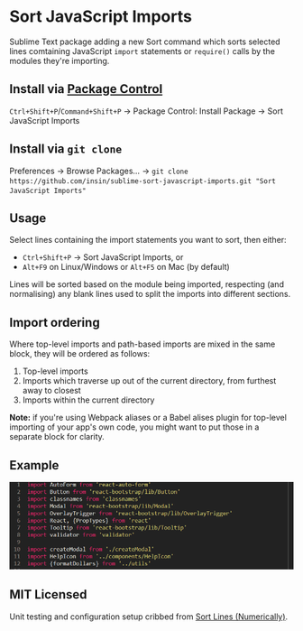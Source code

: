 # Sort JavaScript Imports

Sublime Text package adding a new Sort command which sorts selected lines comtaining JavaScript `import` statements or `require()` calls by the modules they're importing.

## Install via [Package Control](https://packagecontrol.io/)

`Ctrl+Shift+P`/`Command+Shift+P` → Package Control: Install Package → Sort JavaScript Imports

## Install via `git clone`

Preferences → Browse Packages… → `git clone https://github.com/insin/sublime-sort-javascript-imports.git "Sort JavaScript Imports"`

## Usage

Select lines containing the import statements you want to sort, then either:

- `Ctrl+Shift+P` → Sort JavaScript Imports, or
- `Alt+F9` on Linux/Windows or `Alt+F5` on Mac (by default)

Lines will be sorted based on the module being imported, respecting (and normalising) any blank lines used to split the imports into different sections.

## Import ordering

Where top-level imports and path-based imports are mixed in the same block, they will be ordered as follows:

1. Top-level imports
2. Imports which traverse up out of the current directory, from furthest away to closest
3. Imports within the current directory

**Note:** if you're using Webpack aliases or a Babel alises plugin for top-level importing of your app's own code, you might want to put those in a separate block for clarity.

## Example

![](example.gif)

## MIT Licensed

Unit testing and configuration setup cribbed from [Sort Lines (Numerically)](https://github.com/alimony/sublime-sort-numerically).
